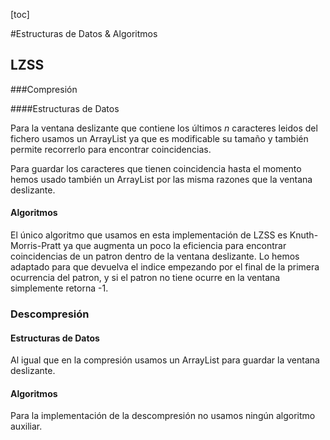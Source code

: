 [toc]

#Estructuras de Datos & Algoritmos

## LZSS

###Compresión

####Estructuras de Datos

Para la ventana deslizante que contiene los últimos $n$ caracteres leidos del fichero usamos un ArrayList ya que es modificable su tamaño y también permite recorrerlo para encontrar coincidencias.

Para guardar los caracteres que tienen coincidencia hasta el momento hemos usado también un ArrayList  por las misma razones que la ventana deslizante.

#### Algoritmos

El único algoritmo que usamos en esta implementación de LZSS es Knuth-Morris-Pratt ya que augmenta un poco la eficiencia para encontrar coincidencias de un patron dentro de la ventana deslizante. Lo hemos adaptado para que devuelva el indice empezando por el final de la primera ocurrencia del patron, y si el patron no tiene ocurre en la ventana simplemente retorna -1.

### Descompresión

#### Estructuras de Datos

Al igual que en la compresión usamos un ArrayList para guardar la ventana deslizante.

#### Algoritmos

Para la implementación de la descompresión no usamos ningún algoritmo auxiliar.